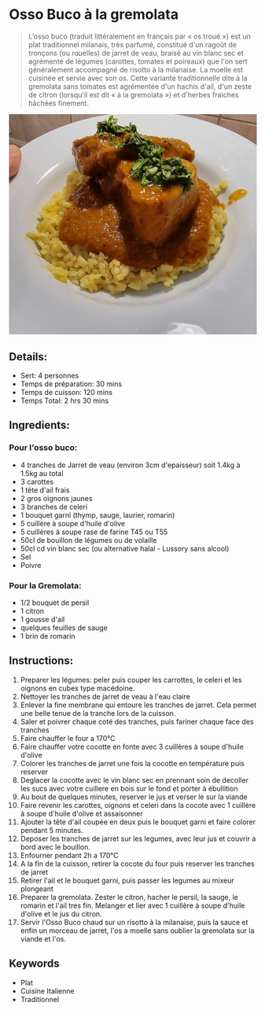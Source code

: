 # Osso Buco à la gremolata

> L’osso buco (traduit littéralement en français par « os troué ») est un plat traditionnel milanais, très parfumé, constitué d'un ragoût de tronçons (ou rouelles) de jarret de veau, braisé au vin blanc sec et agrémenté de légumes (carottes, tomates et poireaux) que l'on sert généralement accompagné de risotto à la milanaise. La moelle est cuisinée et servie avec son os.
> Cette variante traditionnelle dite à la gremolata sans tomates est agrémentée d'un hachis d'ail, d'un zeste de citron (lorsqu'il est dit « à la gremolata ») et d'herbes fraiches hâchées finement. 

![Osso Buco à la gremolata](https://github.com/anamorph/recettes/blob/main/photos/fr-plat-osso_buco_a_la_gremolata-01.jpg?raw=true)

## Details:
* Sert: 4 personnes
* Temps de préparation:  30 mins
* Temps de cuisson:  120 mins
* Temps Total:  2 hrs 30 mins

## Ingredients:
### Pour l'osso buco:
* 4 tranches de Jarret de veau (environ 3cm d'epaisseur) soit 1.4kg à 1.5kg au total
* 3 carottes
* 1 tête d'ail frais
* 2 gros oignons jaunes
* 3 branches de celeri
* 1 bouquet garni (thymp, sauge, laurier, romarin)
* 5 cuillère à soupe d'huile d'olive
* 5 cuillères à soupe rase de farine T45 ou T55
* 50cl de bouillon de légumes ou de volaille
* 50cl cd vin blanc sec (ou alternative halal - Lussory sans alcool)
* Sel
* Poivre

### Pour la Gremolata:
* 1/2 bouquet de persil
* 1 citron 
* 1 gousse d'ail
* quelques feuilles de sauge
* 1 brin de romarin


## Instructions:
1. Preparer les légumes: peler puis couper les carrottes, le celeri et les oignons en cubes type macédoine. 
1. Nettoyer les tranches de jarret de veau à l'eau claire
1. Enlever la fine membrane qui entoure les tranches de jarret. Cela permet une belle tenue de la tranche lors de la cuisson.
1. Saler et poivrer chaque coté des tranches, puis fariner chaque face des tranches
1. Faire chauffer le four a 170°C
1. Faire chauffer votre cocotte en fonte avec 3 cuillères à soupe d'huile d'olive
1. Colorer les tranches de jarret une fois la cocotte en température puis reserver
1. Deglacer la cocotte avec le vin blanc sec en prennant soin de decoller les sucs avec votre cuillere en bois sur le fond et porter à ébullition
1. Au bout de quelques minutes, reserver le jus et verser le sur la viande
1. Faire revenir les carottes, oignons et celeri dans la cocote avec 1 cuillère à soupe d'huile d'olive et assaisonner
1. Ajouter la tête d'ail coupée en deux puis le bouquet garni et faire colorer pendant 5 minutes.
1. Deposer les tranches de jarret sur les legumes, avec leur jus et couvrir a bord avec le bouillon.
1. Enfourner pendant 2h a 170°C
1. A la fin de la cuisson, retirer la cocote du four puis reserver les tranches de jarret
1. Retirer l'ail et le bouquet garni, puis passer les legumes au mixeur plongeant
1. Preparer la gremolata. Zester le citron, hacher le persil, la sauge, le romarin et l'ail tres fin. Melanger et lier avec 1 cuillère à soupe d'huile d'olive et le jus du citron.
1. Servir l'Osso Buco chaud sur un risotto à la milanaise, puis la sauce et enfin un morceau de jarret, l'os a moelle sans oublier la gremolata sur la viande et l'os.

## Keywords
* Plat
* Cuisine Italienne
* Traditionnel